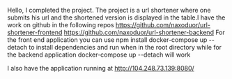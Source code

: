 Hello, I completed the project. The project is a url shortener where one submits his url and the shortened version is displayed in the table.I have the work on github in the following repos
https://github.com/naxoduor/url-shortener-frontend
https://github.com/naxoduor/url-shortener-backend
For the front end application you can use
npm install
docker-compose up --detach
to install dependencies and run when in the root directory
while for the backend application
docker-compose up --detach
will work

I also have the application running at
http://104.248.73.139:8080/